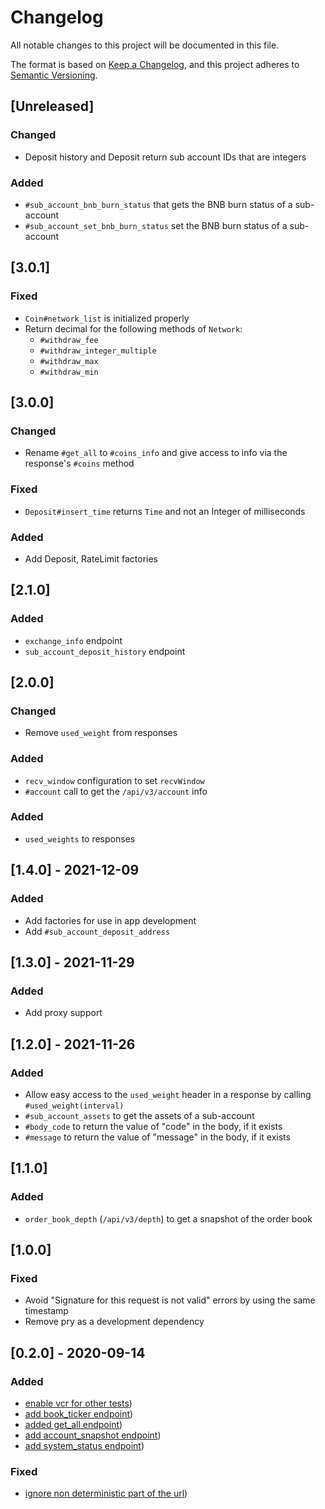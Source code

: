 # Changelog
All notable changes to this project will be documented in this file.

The format is based on [Keep a Changelog](https://keepachangelog.com/en/1.0.0/),
and this project adheres to [Semantic Versioning](https://semver.org/spec/v2.0.0.html).

## [Unreleased]
### Changed
- Deposit history and Deposit return sub account IDs that are integers

### Added
- `#sub_account_bnb_burn_status` that gets the BNB burn status of a sub-account
- `#sub_account_set_bnb_burn_status` set the BNB burn status of a sub-account

## [3.0.1]
### Fixed
- `Coin#network_list` is initialized properly
- Return decimal for the following methods of `Network`:
  - `#withdraw_fee`
  - `#withdraw_integer_multiple`
  - `#withdraw_max`
  - `#withdraw_min`

## [3.0.0]
### Changed
- Rename `#get_all` to `#coins_info` and give access to info via the response's `#coins` method

### Fixed
- `Deposit#insert_time` returns `Time` and not an Integer of milliseconds

### Added
- Add Deposit, RateLimit factories

## [2.1.0]
### Added
- `exchange_info` endpoint
- `sub_account_deposit_history` endpoint

## [2.0.0]
### Changed
- Remove `used_weight` from responses

### Added
- `recv_window` configuration to set `recvWindow`
- `#account` call to get the `/api/v3/account` info

### Added
- `used_weights` to responses

## [1.4.0] - 2021-12-09
### Added
- Add factories for use in app development
- Add `#sub_account_deposit_address`

## [1.3.0] - 2021-11-29
### Added
- Add proxy support

## [1.2.0] - 2021-11-26
### Added
- Allow easy access to the `used_weight` header in a response by calling `#used_weight(interval)`
- `#sub_account_assets` to get the assets of a sub-account
- `#body_code` to return the value of "code" in the body, if it exists
- `#message` to return the value of "message" in the body, if it exists

## [1.1.0]
### Added
- `order_book_depth` (`/api/v3/depth`) to get a snapshot of the order book

## [1.0.0]
### Fixed
- Avoid "Signature for this request is not valid" errors by using the same timestamp
- Remove pry as a development dependency

## [0.2.0] - 2020-09-14
### Added

- [enable vcr for other tests](/../../commit/aaf2fbb))
- [add book_ticker endpoint](/../../commit/bc7c896))
- [added get_all endpoint](/../../commit/b22fa3f))
- [add account_snapshot endpoint](/../../commit/e64826a))
- [add system_status endpoint](/../../commit/fbc3c36))

### Fixed
- [ignore non deterministic part of the url](/../../commit/647a822))
